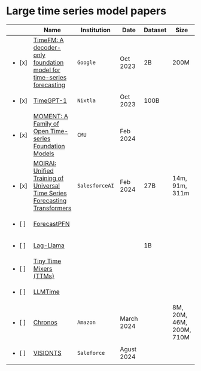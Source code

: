 # Large time series model papers

|     | Name | Institution | Date | Dataset | Size | Code |
|-----|------|-------------| -- | -- | -- | -- |
| <ul><li> [x] </li></ul> | [TimeFM: A decoder-only foundation model for time-series forecasting](https://arxiv.org/abs/2310.10688) | `Google` | Oct 2023 | 2B | 200M | [checkpoint](https://huggingface.co/google/timesfm-1.0-200m) |
| <ul><li> [x] </li></ul> | [TimeGPT-1](https://arxiv.org/abs/2310.03589) | `Nixtla` | Oct 2023 | 100B |  | |
| <ul><li> [x] </li></ul> | [MOMENT: A Family of Open Time-series Foundation Models](https://arxiv.org/abs/2402.03885) | `CMU` | Feb 2024 | | | [code](https://moment-timeseries-foundation-model.github.io/) |
| <ul><li> [x] </li></ul> | [MOIRAI: Unified Training of Universal Time Series Forecasting Transformers](https://arxiv.org/abs//2402.02592) | `SalesforceAI` | Feb 2024 | 27B | 14m, 91m, 311m | [checkpoint](https://huggingface.co/Salesforce/moirai-1.0-R-large) [blog](https://blog.salesforceairesearch.com/moirai/) |
| <ul><li> [ ] </li></ul> | [ForecastPFN]() |  |  |  | | |
| <ul><li> [ ] </li></ul> | [Lag-Llama]() |  |  | 1B | | |
| <ul><li> [ ] </li></ul> | [Tiny Time Mixers (TTMs)]() |  |  |  | | |
| <ul><li> [ ] </li></ul> | [LLMTime]() |  |  |  | | |
| <ul><li> [ ] </li></ul> | [Chronos](https://arxiv.org/abs/2403.07815) | `Amazon` | March 2024 |  | 8M, 20M, 46M, 200M, 710M | [code](https://github.com/amazon-science/chronos-forecasting)|
| <ul><li> [ ] </li></ul> | [VISIONTS](https://arxiv.org/pdf/2408.17253) | `Saleforce` | Agust 2024 |  | | |
